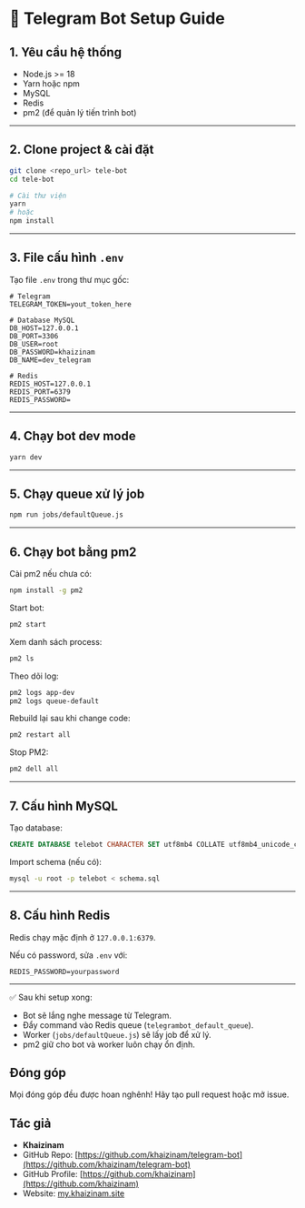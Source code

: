# 📖 Telegram Bot Setup Guide

## 1. Yêu cầu hệ thống
- Node.js >= 18  
- Yarn hoặc npm  
- MySQL  
- Redis  
- pm2 (để quản lý tiến trình bot)  

---

## 2. Clone project & cài đặt
```bash
git clone <repo_url> tele-bot
cd tele-bot

# Cài thư viện
yarn
# hoặc
npm install
```

---

## 3. File cấu hình `.env`
Tạo file `.env` trong thư mục gốc:

```env
# Telegram
TELEGRAM_TOKEN=yout_token_here

# Database MySQL
DB_HOST=127.0.0.1
DB_PORT=3306
DB_USER=root
DB_PASSWORD=khaizinam
DB_NAME=dev_telegram

# Redis
REDIS_HOST=127.0.0.1
REDIS_PORT=6379
REDIS_PASSWORD=
```

---

## 4. Chạy bot dev mode
```bash
yarn dev
```

---

## 5. Chạy queue xử lý job
```bash
npm run jobs/defaultQueue.js
```

---

## 6. Chạy bot bằng pm2
Cài pm2 nếu chưa có:
```bash
npm install -g pm2
```

Start bot:
```bash
pm2 start
```

Xem danh sách process:
```bash
pm2 ls
```

Theo dõi log:
```bash
pm2 logs app-dev
pm2 logs queue-default
```

Rebuild lại sau khi change code:
```bash
pm2 restart all
```

Stop PM2:
```bash
pm2 dell all
```

---

## 7. Cấu hình MySQL
Tạo database:
```sql
CREATE DATABASE telebot CHARACTER SET utf8mb4 COLLATE utf8mb4_unicode_ci;
```

Import schema (nếu có):
```bash
mysql -u root -p telebot < schema.sql
```

---

## 8. Cấu hình Redis
Redis chạy mặc định ở `127.0.0.1:6379`.

Nếu có password, sửa `.env` với:
```env
REDIS_PASSWORD=yourpassword
```

---

✅ Sau khi setup xong:  
- Bot sẽ lắng nghe message từ Telegram.  
- Đẩy command vào Redis queue (`telegrambot_default_queue`).  
- Worker (`jobs/defaultQueue.js`) sẽ lấy job để xử lý.  
- pm2 giữ cho bot và worker luôn chạy ổn định.

## Đóng góp

Mọi đóng góp đều được hoan nghênh! Hãy tạo pull request hoặc mở issue.

## Tác giả

- **Khaizinam**  
- GitHub Repo: [https://github.com/khaizinam/telegram-bot](https://github.com/khaizinam/telegram-bot)  
- GitHub Profile: [https://github.com/khaizinam](https://github.com/khaizinam)  
- Website: [my.khaizinam.site](https://my.khaizinam.site)